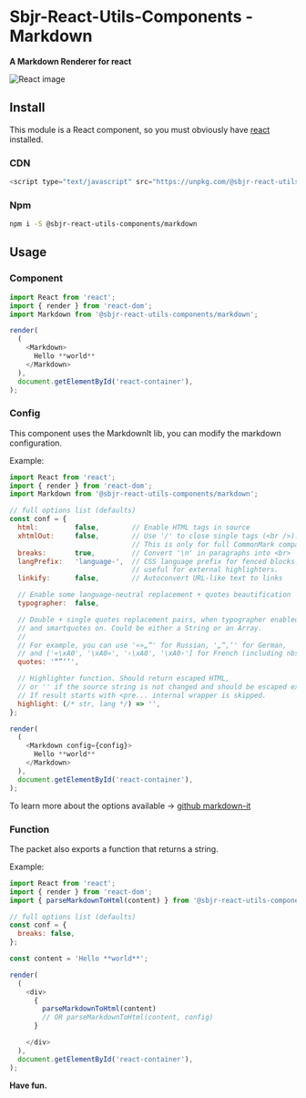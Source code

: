 # Sbjr-React-Utils-Components - Markdown

**A Markdown Renderer for react**

![React image](https://upload.wikimedia.org/wikipedia/commons/1/18/React_Native_Logo.png)

## Install

This module is a React component, so you must obviously have [react](https://github.com/facebook/react) installed.

### CDN

```js
<script type="text/javascript" src="https://unpkg.com/@sbjr-react-utils-components/markdown@latest"></script>
```

### Npm
```bash
npm i -S @sbjr-react-utils-components/markdown
```
## Usage

### Component

```js
import React from 'react';
import { render } from 'react-dom';
import Markdown from '@sbjr-react-utils-components/markdown';

render(
  (
    <Markdown>
      Hello **world**
    </Markdown>
  ),
  document.getElementById('react-container'),
);

```

### Config

This component uses the MarkdownIt lib, you can modify the markdown configuration.

Example:

```js
import React from 'react';
import { render } from 'react-dom';
import Markdown from '@sbjr-react-utils-components/markdown';

// full options list (defaults)
const conf = {
  html:         false,        // Enable HTML tags in source
  xhtmlOut:     false,        // Use '/' to close single tags (<br />).
                              // This is only for full CommonMark compatibility.
  breaks:       true,         // Convert '\n' in paragraphs into <br>
  langPrefix:   'language-',  // CSS language prefix for fenced blocks. Can be
                              // useful for external highlighters.
  linkify:      false,        // Autoconvert URL-like text to links

  // Enable some language-neutral replacement + quotes beautification
  typographer:  false,

  // Double + single quotes replacement pairs, when typographer enabled,
  // and smartquotes on. Could be either a String or an Array.
  //
  // For example, you can use '«»„“' for Russian, '„“‚‘' for German,
  // and ['«\xA0', '\xA0»', '‹\xA0', '\xA0›'] for French (including nbsp).
  quotes: '“”‘’',

  // Highlighter function. Should return escaped HTML,
  // or '' if the source string is not changed and should be escaped externally.
  // If result starts with <pre... internal wrapper is skipped.
  highlight: (/* str, lang */) => '',
};

render(
  (
    <Markdown config={config}>
      Hello **world**
    </Markdown>
  ),
  document.getElementById('react-container'),
);
```

To learn more about the options available -> [github markdown-it](https://github.com/markdown-it/markdown-it)

### Function

The packet also exports a function that returns a string.

Example:

```js
import React from 'react';
import { render } from 'react-dom';
import { parseMarkdownToHtml(content) } from '@sbjr-react-utils-components/markdown';

// full options list (defaults)
const conf = {
  breaks: false,
};

const content = 'Hello **world**';

render(
  (
    <div>
      {
        parseMarkdownToHtml(content)
        // OR parseMarkdownToHtml(content, config)
      }

    </div>
  ),
  document.getElementById('react-container'),
);
```

**Have fun.**
